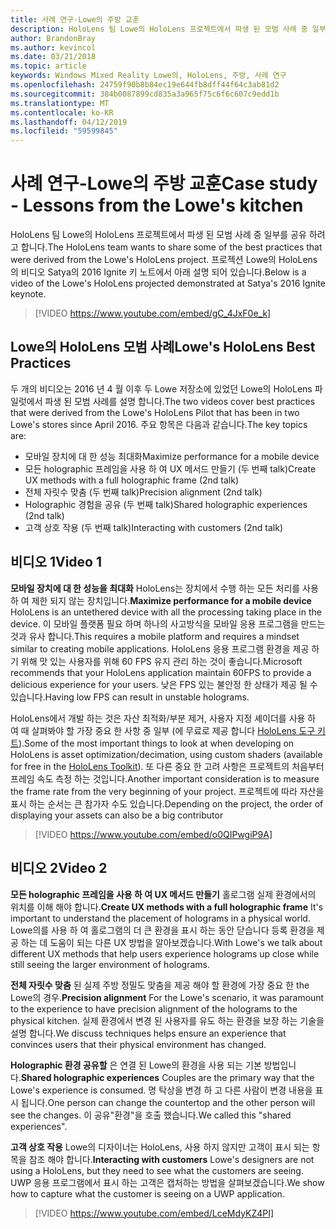 ```yaml
---
title: 사례 연구-Lowe의 주방 교훈
description: HoloLens 팀 Lowe의 HoloLens 프로젝트에서 파생 된 모범 사례 중 일부를 공유 하려고 합니다.
author: BrandonBray
ms.author: kevincol
ms.date: 03/21/2018
ms.topic: article
keywords: Windows Mixed Reality Lowe의, HoloLens, 주방, 사례 연구
ms.openlocfilehash: 24759f90b8b84ec19e644fb8dff44f64c3ab81d2
ms.sourcegitcommit: 384b0087899cd835a3a965f75c6f6c607c9edd1b
ms.translationtype: MT
ms.contentlocale: ko-KR
ms.lasthandoff: 04/12/2019
ms.locfileid: "59599845"
---
```

# <a name="case-study---lessons-from-the-lowes-kitchen"></a><span data-ttu-id="3e29c-104">사례 연구-Lowe의 주방 교훈</span><span class="sxs-lookup"><span data-stu-id="3e29c-104">Case study - Lessons from the Lowe's kitchen</span></span>

<span data-ttu-id="3e29c-105">HoloLens 팀 Lowe의 HoloLens 프로젝트에서 파생 된 모범 사례 중 일부를 공유 하려고 합니다.</span><span class="sxs-lookup"><span data-stu-id="3e29c-105">The HoloLens team wants to share some of the best practices that were derived from the Lowe's HoloLens project.</span></span> <span data-ttu-id="3e29c-106">프로젝션 Lowe의 HoloLens의 비디오 Satya의 2016 Ignite 키 노트에서 아래 설명 되어 있습니다.</span><span class="sxs-lookup"><span data-stu-id="3e29c-106">Below is a video of the Lowe's HoloLens projected demonstrated at Satya's 2016 Ignite keynote.</span></span>
<br>
>[!VIDEO https://www.youtube.com/embed/gC_4JxF0e_k]

## <a name="lowes-hololens-best-practices"></a><span data-ttu-id="3e29c-107">Lowe의 HoloLens 모범 사례</span><span class="sxs-lookup"><span data-stu-id="3e29c-107">Lowe's HoloLens Best Practices</span></span>

<span data-ttu-id="3e29c-108">두 개의 비디오는 2016 년 4 월 이후 두 Lowe 저장소에 있었던 Lowe의 HoloLens 파일럿에서 파생 된 모범 사례를 설명 합니다.</span><span class="sxs-lookup"><span data-stu-id="3e29c-108">The two videos cover best practices that were derived from the Lowe's HoloLens Pilot that has been in two Lowe's stores since April 2016.</span></span> <span data-ttu-id="3e29c-109">주요 항목은 다음과 같습니다.</span><span class="sxs-lookup"><span data-stu-id="3e29c-109">The key topics are:</span></span>
* <span data-ttu-id="3e29c-110">모바일 장치에 대 한 성능 최대화</span><span class="sxs-lookup"><span data-stu-id="3e29c-110">Maximize performance for a mobile device</span></span>
* <span data-ttu-id="3e29c-111">모든 holographic 프레임을 사용 하 여 UX 메서드 만들기 (두 번째 talk)</span><span class="sxs-lookup"><span data-stu-id="3e29c-111">Create UX methods with a full holographic frame (2nd talk)</span></span>
* <span data-ttu-id="3e29c-112">전체 자릿수 맞춤 (두 번째 talk)</span><span class="sxs-lookup"><span data-stu-id="3e29c-112">Precision alignment (2nd talk)</span></span>
* <span data-ttu-id="3e29c-113">Holographic 경험을 공유 (두 번째 talk)</span><span class="sxs-lookup"><span data-stu-id="3e29c-113">Shared holographic experiences (2nd talk)</span></span>
* <span data-ttu-id="3e29c-114">고객 상호 작용 (두 번째 talk)</span><span class="sxs-lookup"><span data-stu-id="3e29c-114">Interacting with customers (2nd talk)</span></span>

## <a name="video-1"></a><span data-ttu-id="3e29c-115">비디오 1</span><span class="sxs-lookup"><span data-stu-id="3e29c-115">Video 1</span></span>

<span data-ttu-id="3e29c-116">**모바일 장치에 대 한 성능을 최대화** HoloLens는 장치에서 수행 하는 모든 처리를 사용 하 여 제한 되지 않는 장치입니다.</span><span class="sxs-lookup"><span data-stu-id="3e29c-116">**Maximize performance for a mobile device** HoloLens is an untethered device with all the processing taking place in the device.</span></span> <span data-ttu-id="3e29c-117">이 모바일 플랫폼 필요 하며 하나의 사고방식을 모바일 응용 프로그램을 만드는 것과 유사 합니다.</span><span class="sxs-lookup"><span data-stu-id="3e29c-117">This requires a mobile platform and requires a mindset similar to creating mobile applications.</span></span> <span data-ttu-id="3e29c-118">HoloLens 응용 프로그램 환경을 제공 하기 위해 맛 있는 사용자를 위해 60 FPS 유지 관리 하는 것이 좋습니다.</span><span class="sxs-lookup"><span data-stu-id="3e29c-118">Microsoft recommends that your HoloLens application maintain 60FPS to provide a delicious experience for your users.</span></span> <span data-ttu-id="3e29c-119">낮은 FPS 있는 불안정 한 상태가 제공 될 수 있습니다.</span><span class="sxs-lookup"><span data-stu-id="3e29c-119">Having low FPS can result in unstable holograms.</span></span>

<span data-ttu-id="3e29c-120">HoloLens에서 개발 하는 것은 자산 최적화/부분 제거, 사용자 지정 셰이더를 사용 하 여 때 살펴봐야 할 가장 중요 한 사항 중 일부 (에 무료로 제공 합니다 [HoloLens 도구 키트](https://github.com/Microsoft/HoloToolkit-Unity)).</span><span class="sxs-lookup"><span data-stu-id="3e29c-120">Some of the most important things to look at when developing on HoloLens is asset optimization/decimation, using custom shaders (available for free in the [HoloLens Toolkit](https://github.com/Microsoft/HoloToolkit-Unity)).</span></span> <span data-ttu-id="3e29c-121">또 다른 중요 한 고려 사항은 프로젝트의 처음부터 프레임 속도 측정 하는 것입니다.</span><span class="sxs-lookup"><span data-stu-id="3e29c-121">Another important consideration is to measure the frame rate from the very beginning of your project.</span></span> <span data-ttu-id="3e29c-122">프로젝트에 따라 자산을 표시 하는 순서는 큰 참가자 수도 있습니다.</span><span class="sxs-lookup"><span data-stu-id="3e29c-122">Depending on the project, the order of displaying your assets can also be a big contributor</span></span>
<br>
>[!VIDEO https://www.youtube.com/embed/o0QIPwgiP9A]

## <a name="video-2"></a><span data-ttu-id="3e29c-123">비디오 2</span><span class="sxs-lookup"><span data-stu-id="3e29c-123">Video 2</span></span>

<span data-ttu-id="3e29c-124">**모든 holographic 프레임을 사용 하 여 UX 메서드 만들기** 홀로그램 실제 환경에서의 위치를 이해 해야 합니다.</span><span class="sxs-lookup"><span data-stu-id="3e29c-124">**Create UX methods with a full holographic frame** It's important to understand the placement of holograms in a physical world.</span></span> <span data-ttu-id="3e29c-125">Lowe의를 사용 하 여 홀로그램의 더 큰 환경을 표시 하는 동안 닫습니다 등록 환경을 제공 하는 데 도움이 되는 다른 UX 방법을 알아보겠습니다.</span><span class="sxs-lookup"><span data-stu-id="3e29c-125">With Lowe's we talk about different UX methods that help users experience holograms up close while still seeing the larger environment of holograms.</span></span>

<span data-ttu-id="3e29c-126">**전체 자릿수 맞춤** 된 실제 주방 정밀도 맞춤을 제공 해야 할 환경에 가장 중요 한 the Lowe의 경우.</span><span class="sxs-lookup"><span data-stu-id="3e29c-126">**Precision alignment** For the Lowe's scenario, it was paramount to the experience to have precision alignment of the holograms to the physical kitchen.</span></span> <span data-ttu-id="3e29c-127">실제 환경에서 변경 된 사용자를 유도 하는 환경을 보장 하는 기술을 설명 합니다.</span><span class="sxs-lookup"><span data-stu-id="3e29c-127">We discuss techniques helps ensure an experience that convinces users that their physical environment has changed.</span></span>

<span data-ttu-id="3e29c-128">**Holographic 환경 공유할** 은 연결 된 Lowe의 환경을 사용 되는 기본 방법입니다.</span><span class="sxs-lookup"><span data-stu-id="3e29c-128">**Shared holographic experiences** Couples are the primary way that the Lowe's experience is consumed.</span></span> <span data-ttu-id="3e29c-129">명 탁상을 변경 하 고 다른 사람이 변경 내용을 표시 됩니다.</span><span class="sxs-lookup"><span data-stu-id="3e29c-129">One person can change the countertop and the other person will see the changes.</span></span> <span data-ttu-id="3e29c-130">이 공유"환경"을 호출 했습니다.</span><span class="sxs-lookup"><span data-stu-id="3e29c-130">We called this "shared experiences".</span></span>

<span data-ttu-id="3e29c-131">**고객 상호 작용** Lowe의 디자이너는 HoloLens, 사용 하지 않지만 고객이 표시 되는 항목을 참조 해야 합니다.</span><span class="sxs-lookup"><span data-stu-id="3e29c-131">**Interacting with customers** Lowe's designers are not using a HoloLens, but they need to see what the customers are seeing.</span></span> <span data-ttu-id="3e29c-132">UWP 응용 프로그램에서 표시 하는 고객은 캡처하는 방법을 살펴보겠습니다.</span><span class="sxs-lookup"><span data-stu-id="3e29c-132">We show how to capture what the customer is seeing on a UWP application.</span></span>
<br>
>[!VIDEO https://www.youtube.com/embed/LceMdyKZ4PI]
